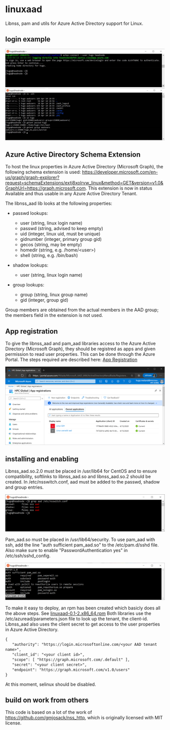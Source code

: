 # linuxaad
Libnss, pam and utils for Azure Active Directory support for Linux.


## login example

![login with ssh and device code](screenshots/login.png)
![showing ls, id and getent](screenshots/ls-id-getent.png)

## Azure Active Directory Schema Extension

To host the linux properties in Azure Active Directory (Microsoft Graph), the following schema extension is used:
https://developer.microsoft.com/en-us/graph/graph-explorer?request=schemaExtensions/extj8xolrvw_linux&method=GET&version=v1.0&GraphUrl=https://graph.microsoft.com.
This extension is now in status Available and thus usable in any Azure Active Directory Tenant.


The libnss_aad lib looks at the following properties:
  * passwd lookups: 
    * user (string, linux login name)
    * passwd (string, advised to keep empty)
    * uid (integer, linux uid, must be unique)
    * gidnumber (integer, primary group gid)
    * gecos (string, may be empty)
    * homedir (string, e.g. /home/\<user\>)
    * shell (string, e.g. /bin/bash)

  * shadow lookups:
    * user (string, linux login name)

  * group lookups:
    * group (string, linux group name)
    * gid (integer, group gid)

Group members are obtained from the actual members in the AAD group; the members field in the extension is not used.

## App registration

To give the libnss_aad and pam_aad libraries access to the Azure Active Directory (Microsoft Graph), they should be registred as apps and given permission to read user properties. 
This can be done through the Azure Portal. The steps required are described here: [App Registration](app-registration.md)

![apps](screenshots/registered-apps.png)

## installing and enabling

Libnss_aad.so.2.0 must be placed in /usr/lib64 for CentOS and to ensure compatibility, softlinks to libnss_aad.so and libnss_aad.so.2 should be created.
In /etc/nsswitch.conf, aad must be added to the passwd, shadow and group entries.

![nssswitch.conf](screenshots/nsswitch-conf.png)

Pam_aad.so must be placed in /usr/lib64/security. To use pam_aad with ssh, add the line "auth sufficient pam_aad.so" to the /etc/pam.d/sshd file. 
Also make sure to enable "PasswordAuthentication yes" in /etc/ssh/sshd_config.

![sshd](screenshots/pam-d-sshd.png)

To make it easy to deploy, an rpm has been created which basicly does all the above steps. See [linuxaad-0.1-2.x86_64.rpm](https://github.com/hmeiland/linuxaad/releases/download/v0.1/linuxaad-0.1-2.x86_64.rpm)
Both libraries use the /etc/azuread/parameters.json file to look up the tenant, the client-id. Libnss_aad also uses the client secret to get access to the user properties in Azure Active Directory.

    {
       "authority": "https://login.microsoftonline.com/<your AAD tenant name>",
       "client_id": "<your client id>",
       "scope": [ "https://graph.microsoft.com/.default" ],
       "secret": "<your client secret>",
       "endpoint": "https://graph.microsoft.com/v1.0/users"
    }

At this moment, selinux should be disabled.

## build on work from others
This code is based on a lot of the work of https://github.com/gmjosack/nss_http, which is originally licensed with MIT license.
